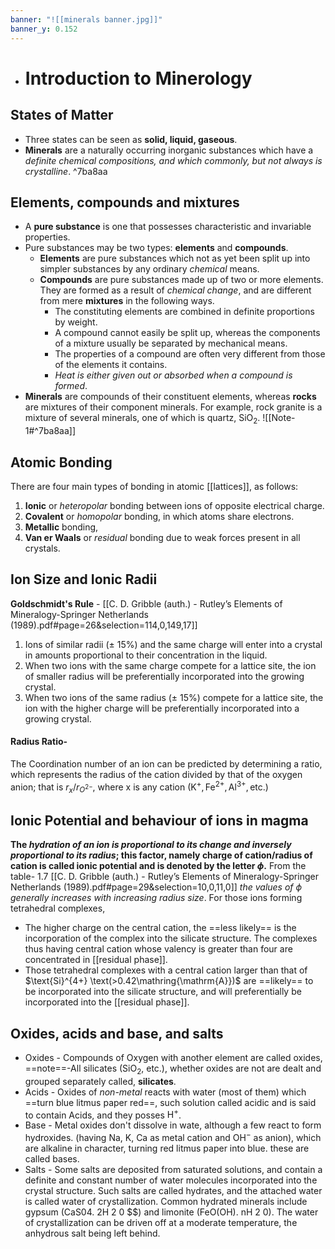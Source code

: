 ```yaml
---
banner: "![[minerals banner.jpg]]"
banner_y: 0.152
---
```

+ # Introduction to Minerology
## States of Matter
* Three states can be seen as **solid, liquid, gaseous**.
* **Minerals** are a naturally occurring inorganic substances which have a _definite chemical compositions, and which commonly, but not always is crystalline_. ^7ba8aa

## Elements, compounds and mixtures
* A **pure substance** is one that possesses characteristic and invariable properties. 
* Pure substances may be two types: **elements** and **compounds**.
	* **Elements** are pure substances which not as yet been split up into simpler substances by any ordinary *chemical* means.
	* **Compounds** are pure substances made up of two or more elements. They are formed as a result of *chemical change*, and are different from mere **mixtures** in the following ways.
		* The constituting elements are combined in definite proportions by weight.
		* A compound cannot easily be split up, whereas the components of a mixture usually be separated by mechanical means.
		* The properties of a compound are often very different from those of the elements it contains.
		* *Heat is either given out or absorbed when a compound is formed*.
* **Minerals** are compounds of their constituent elements, whereas **rocks** are mixtures of their component minerals. For example, rock granite  is a mixture of several minerals, one of which is quartz, $\text{SiO}_{2}$. ![[Note-1#^7ba8aa]]
## Atomic Bonding
There are four main types of bonding in atomic [[lattices]], as follows:
1. **Ionic** or *heteropolar* bonding between ions of opposite electrical charge.
2. **Covalent** or *homopolar* bonding, in which atoms share electrons.
3. **Metallic** bonding, 
4. **Van er Waals** or *residual* bonding due to weak forces present in all crystals.

## Ion Size and Ionic Radii
**Goldschmidt's Rule** - 
[[C. D. Gribble (auth.) - Rutley’s Elements of Mineralogy-Springer Netherlands (1989).pdf#page=26&selection=114,0,149,17]] 
 1. Ions of similar radii (± 15%) and the same charge will enter into a crystal in amounts proportional to their concentration in the liquid.
 2. When two ions with the same charge compete for a lattice site, the ion of smaller radius will be preferentially incorporated into the growing crystal.
 3. When two ions of the same radius (± 15%) compete for a lattice site, the ion with the higher charge will be preferentially incorporated into a growing crystal. 
#### Radius Ratio- 
The Coordination number of an ion can be predicted by determining a ratio, which represents the radius of the cation divided by that of the oxygen anion;  that is ${r_{x}}/{r_{O^{2-}}}$, where x is any cation ($\text{K}^{+},\text{Fe}^{2+},\text{Al}^{3+},\text{etc.}$) 
## Ionic Potential and behaviour of ions in magma
**The *hydration of an ion is proportional to its change and inversely proportional to its radius*; this factor, namely $\text{charge of cation}/\text{radius of cation}$ is called $\text{ionic potential}$ and is denoted by the letter ${\phi}$.**
From the table- 1.7 [[C. D. Gribble (auth.) - Rutley’s Elements of Mineralogy-Springer Netherlands (1989).pdf#page=29&selection=10,0,11,0]] 
*the values of $\phi$ generally increases with increasing radius size*. For those ions forming tetrahedral complexes, 
* The higher charge on the central cation, the ==less likely== is the incorporation of the complex into the silicate structure. The complexes thus having central cation whose valency is greater than four are concentrated in [[residual phase]]. 
* Those tetrahedral complexes with a central cation larger than that of $\text{Si}^{4+} \text(>0.42\mathring{\mathrm{A}})$ are ==likely== to be incorporated into the silicate structure, and will preferentially be incorporated into the [[residual phase]].

## Oxides, acids and base, and salts
* Oxides - Compounds of Oxygen with another element are called oxides, 
==note==-All silicates ($\text{SiO}_{2}$, etc.), whether oxides are not are dealt and grouped separately called, **silicates**. 
* Acids - Oxides of *non-metal* reacts with water (most of them) which ==turn blue litmus paper red==, such solution called acidic and is said to contain Acids, and they posses $\text{H}^{+}$.
* Base - Metal oxides don't dissolve in wate, although a few react to form hydroxides. (having Na, K, Ca as metal cation and $\text{OH}^-$ as anion), which are alkaline in character, turning red litmus paper into blue. these are called bases.
* Salts - Some salts are deposited from saturated solutions, and contain a definite and constant number of water molecules incorporated into the crystal structure. Such salts are called hydrates, and the attached water is called water of crystallization. Common hydrated minerals include gypsum (CaS04. 2H 2 0 $$) and limonite (FeO(OH). nH 2 0). The water of crystallization can be driven off at a moderate temperature, the anhydrous salt being left behind.